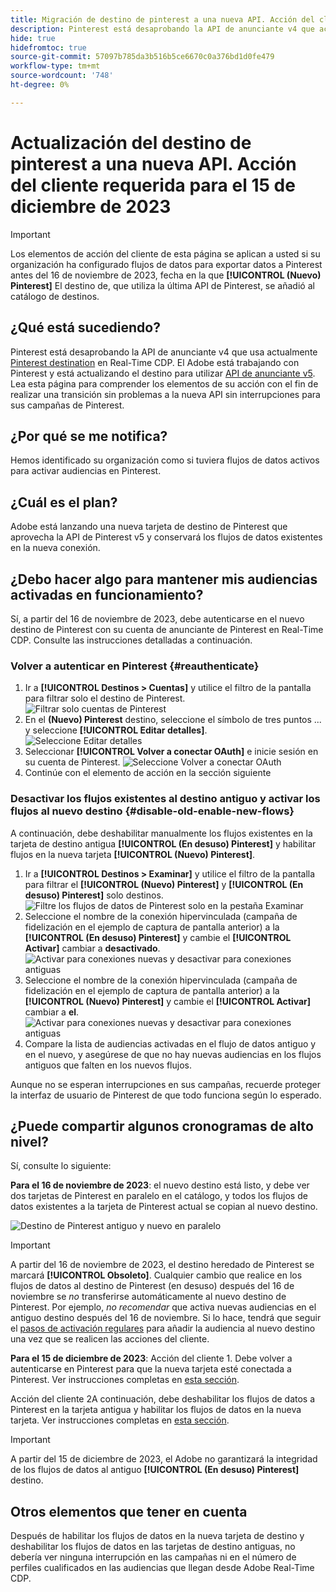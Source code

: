 ```yaml
---
title: Migración de destino de pinterest a una nueva API. Acción del cliente requerida.
description: Pinterest está desaprobando la API de anunciante v4 que actualmente utiliza el destino de Pinterest en Real-Time CDP. Comprenda sus elementos de acción para una transición sin problemas a la nueva API sin interrupciones para sus campañas de Pinterest.
hide: true
hidefromtoc: true
source-git-commit: 57097b785da3b516b5ce6670c0a376bd1d0fe479
workflow-type: tm+mt
source-wordcount: '748'
ht-degree: 0%

---
```


# Actualización del destino de pinterest a una nueva API. Acción del cliente requerida para el 15 de diciembre de 2023

>[!IMPORTANT]
>
>Los elementos de acción del cliente de esta página se aplican a usted si su organización ha configurado flujos de datos para exportar datos a Pinterest antes del 16 de noviembre de 2023, fecha en la que **[!UICONTROL (Nuevo) Pinterest]** El destino de, que utiliza la última API de Pinterest, se añadió al catálogo de destinos.

## ¿Qué está sucediendo?

Pinterest está desaprobando la API de anunciante v4 que usa actualmente [Pinterest destination](/help/destinations/catalog/advertising/pinterest.md) en Real-Time CDP. El Adobe está trabajando con Pinterest y está actualizando el destino para utilizar [API de anunciante v5](https://developers.pinterest.com/docs/getting-started/migration/). Lea esta página para comprender los elementos de su acción con el fin de realizar una transición sin problemas a la nueva API sin interrupciones para sus campañas de Pinterest.

## ¿Por qué se me notifica?

Hemos identificado su organización como si tuviera flujos de datos activos para activar audiencias en Pinterest.

## ¿Cuál es el plan?

Adobe está lanzando una nueva tarjeta de destino de Pinterest que aprovecha la API de Pinterest v5 y conservará los flujos de datos existentes en la nueva conexión.

## ¿Debo hacer algo para mantener mis audiencias activadas en funcionamiento?

Sí, a partir del 16 de noviembre de 2023, debe autenticarse en el nuevo destino de Pinterest con su cuenta de anunciante de Pinterest en Real-Time CDP. Consulte las instrucciones detalladas a continuación.

### Volver a autenticar en Pinterest {#reauthenticate}

1. Ir a **[!UICONTROL Destinos > Cuentas]** y utilice el filtro de la pantalla para filtrar solo el destino de Pinterest.
   ![Filtrar solo cuentas de Pinterest](/help/destinations/assets/catalog/advertising/pinterest-migration/filter-pinterest-acconts-only.png)
2. En el **(Nuevo) Pinterest** destino, seleccione el símbolo de tres puntos ... y seleccione **[!UICONTROL Editar detalles]**.
   ![Seleccione Editar detalles](/help/destinations/assets/catalog/advertising/pinterest-migration/edit-details-pinterest.png)
3. Seleccionar **[!UICONTROL Volver a conectar OAuth]** e inicie sesión en su cuenta de Pinterest.
   ![Seleccione Volver a conectar OAuth](/help/destinations/assets/catalog/advertising/pinterest-migration/reconnect-oauth-pinterest.png)
4. Continúe con el elemento de acción en la sección siguiente

### Desactivar los flujos existentes al destino antiguo y activar los flujos al nuevo destino {#disable-old-enable-new-flows}

A continuación, debe deshabilitar manualmente los flujos existentes en la tarjeta de destino antigua **[!UICONTROL (En desuso) Pinterest]** y habilitar flujos en la nueva tarjeta **[!UICONTROL (Nuevo) Pinterest]**.

1. Ir a **[!UICONTROL Destinos > Examinar]** y utilice el filtro de la pantalla para filtrar el **[!UICONTROL (Nuevo) Pinterest]** y **[!UICONTROL (En desuso) Pinterest]** solo destinos.
   ![Filtre los flujos de datos de Pinterest solo en la pestaña Examinar](/help/destinations/assets/catalog/advertising/pinterest-migration/filter-pinterest-browse.png)
2. Seleccione el nombre de la conexión hipervinculada (campaña de fidelización en el ejemplo de captura de pantalla anterior) a la **[!UICONTROL (En desuso) Pinterest]** y cambie el **[!UICONTROL Activar]** cambiar a **desactivado**.
   ![Activar para conexiones nuevas y desactivar para conexiones antiguas](/help/destinations/assets/catalog/advertising/pinterest-migration/enable-disable-toggle-old-destination.png)
3. Seleccione el nombre de la conexión hipervinculada (campaña de fidelización en el ejemplo de captura de pantalla anterior) a la **[!UICONTROL (Nuevo) Pinterest]** y cambie el **[!UICONTROL Activar]** cambiar a **el**.
   ![Activar para conexiones nuevas y desactivar para conexiones antiguas](/help/destinations/assets/catalog/advertising/pinterest-migration/enable-disable-toggle-new-destination.png)
4. Compare la lista de audiencias activadas en el flujo de datos antiguo y en el nuevo, y asegúrese de que no hay nuevas audiencias en los flujos antiguos que falten en los nuevos flujos.

Aunque no se esperan interrupciones en sus campañas, recuerde proteger la interfaz de usuario de Pinterest de que todo funciona según lo esperado.

## ¿Puede compartir algunos cronogramas de alto nivel?

Sí, consulte lo siguiente:

**Para el 16 de noviembre de 2023**: el nuevo destino está listo, y debe ver dos tarjetas de Pinterest en paralelo en el catálogo, y todos los flujos de datos existentes a la tarjeta de Pinterest actual se copian al nuevo destino.

![Destino de Pinterest antiguo y nuevo en paralelo](/help/destinations/assets/catalog/advertising/pinterest-migration/pinterest-two-cards-side-by-side.png)

>[!IMPORTANT]
>
>A partir del 16 de noviembre de 2023, el destino heredado de Pinterest se marcará **[!UICONTROL Obsoleto]**. <span class="preview">Cualquier cambio que realice en los flujos de datos al destino de Pinterest (en desuso) después del 16 de noviembre se *no* transferirse automáticamente al nuevo destino de Pinterest. </span>
>Por ejemplo, *no recomendar* que activa nuevas audiencias en el antiguo destino después del 16 de noviembre. Si lo hace, tendrá que seguir el [pasos de activación regulares](/help/destinations/ui/activate-segment-streaming-destinations.md) para añadir la audiencia al nuevo destino una vez que se realicen las acciones del cliente.

**Para el 15 de diciembre de 2023**: <span class="preview">Acción del cliente 1</span>. Debe volver a autenticarse en Pinterest para que la nueva tarjeta esté conectada a Pinterest. Ver instrucciones completas en [esta sección](#reauthenticate).

<span class="preview">Acción del cliente 2</span>A continuación, debe deshabilitar los flujos de datos a Pinterest en la tarjeta antigua y habilitar los flujos de datos en la nueva tarjeta. Ver instrucciones completas en [esta sección](#disable-old-enable-new-flows).

>[!IMPORTANT]
>
>A partir del 15 de diciembre de 2023, el Adobe no garantizará la integridad de los flujos de datos al antiguo **[!UICONTROL (En desuso) Pinterest]** destino.

## Otros elementos que tener en cuenta

Después de habilitar los flujos de datos en la nueva tarjeta de destino y deshabilitar los flujos de datos en las tarjetas de destino antiguas, no debería ver ninguna interrupción en las campañas ni en el número de perfiles cualificados en las audiencias que llegan desde Adobe Real-Time CDP.
